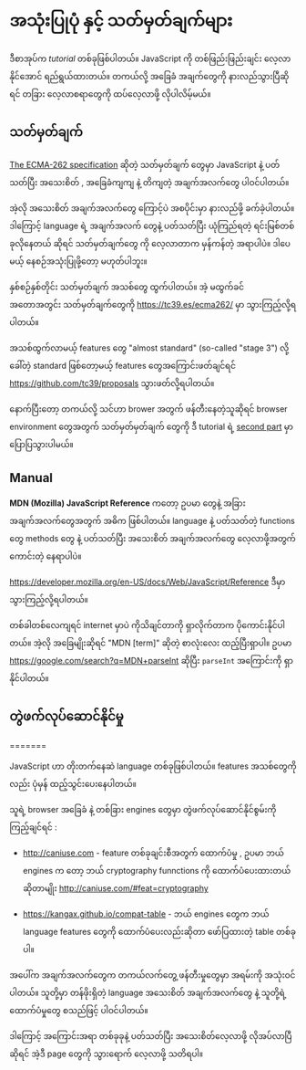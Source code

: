 # အသုံးပြုပုံ နှင့် သတ်မှတ်ချက်များ

<!-- # Manuals and specifications -->

<!-- This book is a *tutorial*. It aims to help you gradually learn the language. But once you're familiar with the basics, you'll need other sources. -->

ဒီစာအုပ်က _tutorial_ တစ်ခုဖြစ်ပါတယ်။ JavaScript ကို တစ်ဖြည်းဖြည်းချင်း လေ့လာနိုင်အောင် ရည်ရွယ်ထားတယ်။ တကယ်လို့ အခြေခံ အချက်တွေကို နားလည်သွားပြီဆိုရင် တခြား လေ့လာစရာတွေကို ထပ်လေ့လာဖို့ လိုပါလိမ့်မယ်။

<!-- ## Specification -->

## သတ်မှတ်ချက်

<!-- [The ECMA-262 specification](https://www.ecma-international.org/publications/standards/Ecma-262.htm) contains the most in-depth, detailed and formalized information about JavaScript. It defines the language. -->

[The ECMA-262 specification](https://www.ecma-international.org/publications/standards/Ecma-262.htm) ဆိုတဲ့ သတ်မှတ်ချက် တွေမှာ JavaScript နဲ့ ပတ်သတ်ပြီး အသေးစိတ် , အခြေခံကျကျ နဲ့ တိကျတဲ့ အချက်အလက်တွေ ပါဝင်ပါတယ်။

<!-- But being that formalized, it's difficult to understand at first. So if you need the most trustworthy source of information about the language details, the specification is the right place. But it's not for everyday use. -->

အဲ့လို အသေးစိတ် အချက်အလက်တွေ ကြောင့်ပဲ အစပိုင်းမှာ နားလည်ဖို့ ခက်ခဲ့ပါတယ်။ ဒါကြောင့် language ရဲ့ အချက်အလက် တွေနဲ့ ပတ်သတ်ပြီး ယုံကြည်ရတဲ့ ရင်းမြစ်တစ်ခုလိုနေတယ် ဆိုရင် သတ်မှတ်ချက်တွေ ကို လေ့လာတာက မှန်ကန်တဲ့ အရာပါပဲ။ ဒါပေမယ့် နေစဉ်အသုံးပြုဖို့တော့ မဟုတ်ပါဘူး။

<!-- A new specification version is released every year. In-between these releases, the latest specification draft is at <https://tc39.es/ecma262/>. -->

နှစ်စဉ်နှစ်တိုင်း သတ်မှတ်ချက် အသစ်တွေ ထွက်ပါတယ်။ အဲ့ မထွက်ခင် အတောအတွင်း သတ်မှတ်ချက်တွေကို <https://tc39.es/ecma262/> မှာ သွားကြည့်လို့ရပါတယ်။

<!-- To read about new bleeding-edge features, including those that are "almost standard" (so-called "stage 3"), see proposals at <https://github.com/tc39/proposals>. -->

အသစ်ထွက်လာမယ့် features တွေ "almost standard" (so-called "stage 3") လို့ခေါ်တဲ့ standard ဖြစ်တော့မယ့် features တွေအကြောင်းဖတ်ချင်ရင် <https://github.com/tc39/proposals> သွားဖတ်လို့ရပါတယ်။

<!-- Also, if you're developing for the browser, then there are other specifications covered in the [second part](info:browser-environment) of the tutorial. -->

နောက်ပြီးတော့ တကယ်လို့ သင်ဟာ brower အတွက် ဖန်တီးနေတဲ့သူဆိုရင် browser environment တွေအတွက် သတ်မှတ်မှတ်ချက် တွေကို ဒီ tutorial ရဲ့ [second part](info:browser-environment) မှာ ပြောပြသွားပါမယ်။

<!-- ## Manuals -->

## Manual

<!-- - **MDN (Mozilla) JavaScript Reference** is the main manual with examples and other information. It's great to get in-depth information about individual language functions, methods etc. -->

**MDN (Mozilla) JavaScript Reference** ကတော့ ဥပမာ တွေနဲ့ အခြားအချက်အလက်တွေအတွက် အဓိက ဖြစ်ပါတယ်။ language နဲ့ ပတ်သတ်တဲ့ functions တွေ methods တွေ နဲ့ ပတ်သတ်ပြီး အသေးစိတ် အချက်အလက်တွေ လေ့လာဖို့အတွက် ကောင်းတဲ့ နေရာပါပဲ။

<!-- One can find it at <https://developer.mozilla.org/en-US/docs/Web/JavaScript/Reference>. -->

<https://developer.mozilla.org/en-US/docs/Web/JavaScript/Reference> ဒီမှာ သွားကြည့်လို့ရပါတယ်။

<!-- Although, it's often best to use an internet search instead. Just use "MDN [term]" in the query, e.g. <https://google.com/search?q=MDN+parseInt> to search for `parseInt` function. -->

တစ်ခါတစ်လေကျရင် internet မှာပဲ ကိုသိချင်တာကို ရှာလိုက်တာက ပိုကောင်းနိုင်ပါတယ်။ အဲ့လို အခြေမျိုးဆိုရင် "MDN [term]" ဆိုတဲ့ စာလုံးလေး ထည့်ပြီးရှာပါ။ ဥပမာ <https://google.com/search?q=MDN+parseInt> ဆိုပြီး `parseInt` အကြောင်းကို ရှာနိုင်ပါတယ်။

<!-- ## Compatibility tables -->

## တွဲဖက်လုပ်ဆောင်နိုင်မှု

=======

<!-- JavaScript is a developing language, new features get added regularly. -->

JavaScript ဟာ တိုးတက်နေဆဲ language တစ်ခုဖြစ်ပါတယ်။ features အသစ်တွေကိုလည်း ပုံမှန် ထည့်သွင်းပေးနေပါတယ်။

<!-- To see their support among browser-based and other engines, see: -->

သူရဲ့ browser အခြေခံ နဲ့ တစ်ခြား engines တွေမှာ တွဲဖက်လုပ်ဆောင်နိုင်စွမ်းကို ကြည့်ချင်ရင် :

<!-- - <http://caniuse.com> - per-feature tables of support, e.g. to see which engines support modern cryptography functions: <http://caniuse.com/#feat=cryptography>. -->

- <http://caniuse.com> - feature တစ်ခုချင်းစီအတွက် ထောက်ပံမှု , ဥပမာ ဘယ် engines က တော့ ဘယ် cryptography funnctions ကို ထောက်ပံပေးထားတယ် ဆိုတာမျိုး <http://caniuse.com/#feat=cryptography>
<!-- - <https://kangax.github.io/compat-table> - a table with language features and engines that support those or don't support. -->
- <https://kangax.github.io/compat-table> - ဘယ် engines တွေက ဘယ် language features တွေကို ထောက်ပံပေးလည်းဆိုတာ ဖော်ပြထားတဲ့ table တစ်ခုပါ။

<!-- All these resources are useful in real-life development, as they contain valuable information about language details, their support etc. -->

အပေါ်က အချက်အလက်တွေက တကယ်လက်တွေ့ ဖန်တီးမှုတွေမှာ အရမ်းကို အသုံးဝင်ပါတယ်။ သူတို့မှာ တန်ဖိုးရှိတဲ့ language အသေးစိတ် အချက်အလက်တွေ နဲ့ သူတို့ရဲ့ ထောက်ပံမှုတွေ စသည်ဖြင့် ပါဝင်ပါတယ်။

<!-- Please remember them (or this page) for the cases when you need in-depth information about a particular feature. -->

ဒါကြောင့် အကြောင်းအရာ တစ်ခုခုနဲ့ ပတ်သတ်ပြီး အသေးစိတ်လေ့လာဖို့ လိုအပ်လာပြီဆိုရင် အဲ့ဒီ page တွေကို သွားရောက် လေ့လာဖို့ သတိရပါ။
